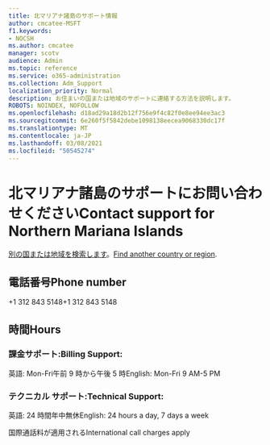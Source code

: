 ```yaml
---
title: 北マリアナ諸島のサポート情報
author: cmcatee-MSFT
f1.keywords:
- NOCSH
ms.author: cmcatee
manager: scotv
audience: Admin
ms.topic: reference
ms.service: o365-administration
ms.collection: Adm_Support
localization_priority: Normal
description: お住まいの国または地域のサポートに連絡する方法を説明します。
ROBOTS: NOINDEX, NOFOLLOW
ms.openlocfilehash: d18ad29a18d2b12f756e9f4c82f0e8ee94ee3ac3
ms.sourcegitcommit: 6e260f5f5842debe1098138eecea9068330dc17f
ms.translationtype: MT
ms.contentlocale: ja-JP
ms.lasthandoff: 03/08/2021
ms.locfileid: "50545274"
---
```

# <a name="contact-support-for-northern-mariana-islands"></a><span data-ttu-id="97cb5-103">北マリアナ諸島のサポートにお問い合わせください</span><span class="sxs-lookup"><span data-stu-id="97cb5-103">Contact support for Northern Mariana Islands</span></span>

<span data-ttu-id="97cb5-104">[別の国または地域を検索します](../contact-support-for-business-products.md)。</span><span class="sxs-lookup"><span data-stu-id="97cb5-104">[Find another country or region](../contact-support-for-business-products.md).</span></span>

## <a name="phone-number"></a><span data-ttu-id="97cb5-105">電話番号</span><span class="sxs-lookup"><span data-stu-id="97cb5-105">Phone number</span></span>
<span data-ttu-id="97cb5-106">+1 312 843 5148</span><span class="sxs-lookup"><span data-stu-id="97cb5-106">+1 312 843 5148</span></span>

## <a name="hours"></a><span data-ttu-id="97cb5-107">時間</span><span class="sxs-lookup"><span data-stu-id="97cb5-107">Hours</span></span>
### <a name="billing-support"></a><span data-ttu-id="97cb5-108">課金サポート:</span><span class="sxs-lookup"><span data-stu-id="97cb5-108">Billing Support:</span></span>

<span data-ttu-id="97cb5-109">英語: Mon-Fri午前 9 時から午後 5 時</span><span class="sxs-lookup"><span data-stu-id="97cb5-109">English: Mon-Fri 9 AM-5 PM</span></span>

### <a name="technical-support"></a><span data-ttu-id="97cb5-110">テクニカル サポート:</span><span class="sxs-lookup"><span data-stu-id="97cb5-110">Technical Support:</span></span>

<span data-ttu-id="97cb5-111">英語: 24 時間年中無休</span><span class="sxs-lookup"><span data-stu-id="97cb5-111">English: 24 hours a day, 7 days a week</span></span>

<span data-ttu-id="97cb5-112">国際通話料が適用される</span><span class="sxs-lookup"><span data-stu-id="97cb5-112">International call charges apply</span></span>

